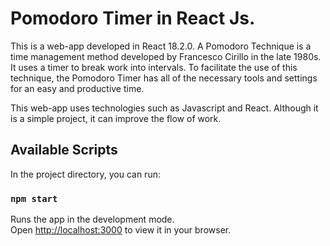 # Pomodoro Timer in React Js.

This is a web-app developed in React 18.2.0.
A Pomodoro Technique is a time management method developed by Francesco Cirillo in the late 1980s. It uses a timer to break work into intervals.
To facilitate the use of this technique, the Pomodoro Timer has all of the necessary tools and settings for an easy and productive time.

This web-app uses technologies such as Javascript and React. Although it is a simple project, it can improve the flow of work.

## Available Scripts

In the project directory, you can run:

### `npm start`

Runs the app in the development mode.\
Open [http://localhost:3000](http://localhost:3000) to view it in your browser.
